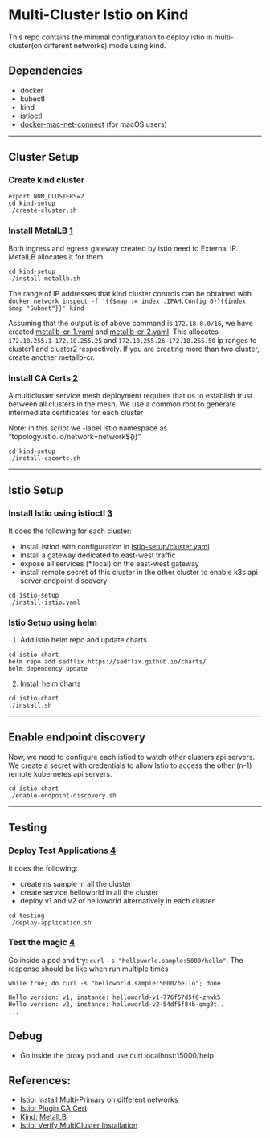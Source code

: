 # Multi-Cluster Istio on Kind

This repo contains the minimal configuration to deploy istio in multi-cluster(on different networks) mode using kind.

## Dependencies

- docker
- kubectl
- kind
- istioctl
- [docker-mac-net-connect](https://github.com/chipmk/docker-mac-net-connect) (for macOS users)

---

## Cluster Setup

### Create kind cluster

```shell
export NUM_CLUSTERS=2
cd kind-setup
./create-cluster.sh
```

### Install MetalLB [1](https://kind.sigs.k8s.io/docs/user/loadbalancer/)

Both ingress and egress gateway created by istio need to External IP. MetalLB allocates it for them.

```shell
cd kind-setup
./install-metallb.sh
```

The range of IP addresses that kind cluster controls can be obtained
with `docker network inspect -f '{{$map := index .IPAM.Config 0}}{{index $map "Subnet"}}' kind`

Assuming that the output is of above command is `172.18.0.0/16`, we have
created [metallb-cr-1.yaml](./kind-setup/metallb-cr-1.yaml)
and [metallb-cr-2.yaml](./kind-setup/metallb-cr-2.yaml). This allocates `172.18.255.1-172.18.255.25`
and `172.18.255.26-172.18.255.50` ip ranges to cluster1 and cluster2 respectively. If you are creating more than two
cluster, create another metallb-cr.

### Install CA Certs [2](https://istio.io/latest/docs/tasks/security/cert-management/plugin-ca-cert/)

A multicluster service mesh deployment requires that us to establish trust between all clusters in the mesh. We use a
common root to generate intermediate certificates for each cluster

Note: in this script we -label istio namespace as "topology.istio.io/network=network${i}"

```shell
cd kind-setup
./install-cacerts.sh
```

---

## Istio Setup

### Install Istio using istioctl [3](https://istio.io/latest/docs/setup/install/multicluster/multi-primary_multi-network/)

It does the following for each cluster:

- install istiod with configuration in [istio-setup/cluster.yaml](istio-setup/cluster.yaml)
- install a gateway dedicated to east-west traffic
- expose all services (*.local) on the east-west gateway
- install remote secret of this cluster in the other cluster to enable k8s api server endpoint discovery

```shell
cd istio-setup
./install-istio.yaml
```

### Istio Setup using helm

1. Add istio helm repo and update charts

 ```shell
 cd istio-chart
 helm repo add sedflix https://sedflix.github.io/charts/
 helm dependency update
 ```

2. Install helm charts

 ```shell
 cd istio-chart
 ./install.sh
 ```

---

## Enable endpoint discovery

Now, we need to configure each istiod to watch other clusters api servers. We create a secret with credentials to allow
Istio to access the other (n-1) remote kubernetes api servers.

```shell
cd istio-chart
./enable-endpoint-discovery.sh
```

---

## Testing

### Deploy Test Applications [4](https://istio.io/latest/docs/setup/install/multicluster/verify/)

It does the following:

- create ns sample in all the cluster
- create service helloworld in all the cluster
- deploy v1 and v2 of helloworld alternatively in each cluster

```shell
cd testing
./deploy-application.sh
```

### Test the magic [4](https://istio.io/latest/docs/setup/install/multicluster/verify/)

Go inside a pod and try: `curl -s "helloworld.sample:5000/hello"`. The response should be like when run multiple times

```
while true; do curl -s "helloworld.sample:5000/hello"; done
```

```
Hello version: v1, instance: helloworld-v1-776f57d5f6-znwk5
Hello version: v2, instance: helloworld-v2-54df5f84b-qmg8t..
...
```

## Debug

- Go inside the proxy pod and use curl localhost:15000/help

## References:

- [Istio: Install Multi-Primary on different networks](https://istio.io/latest/docs/setup/install/multicluster/multi-primary_multi-network/)
- [Istio: Plugin CA Cert](https://istio.io/latest/docs/tasks/security/cert-management/plugin-ca-cert/)
- [Kind: MetalLB](https://kind.sigs.k8s.io/docs/user/loadbalancer/)
- [Istio: Verify MultiCluster Installation](https://istio.io/latest/docs/setup/install/multicluster/verify/)

